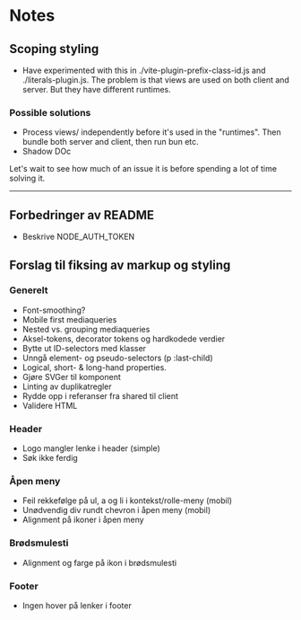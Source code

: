 # Notes

## Scoping styling

- Have experimented with this in ./vite-plugin-prefix-class-id.js and ./literals-plugin.js. The problem is that views are used on both client and server. But they have different runtimes.

### Possible solutions

- Process views/ independently before it's used in the "runtimes". Then bundle both server and client, then run bun etc.
- Shadow DOc

Let's wait to see how much of an issue it is before spending a lot of time solving it.

---

## Forbedringer av README

- Beskrive NODE_AUTH_TOKEN

## Forslag til fiksing av markup og styling

### Generelt

- Font-smoothing?
- Mobile first mediaqueries
- Nested vs. grouping mediaqueries
- Aksel-tokens, decorator tokens og hardkodede verdier
- Bytte ut ID-selectors med klasser
- Unngå element- og pseudo-selectors (p :last-child)
- Logical, short- & long-hand properties.
- Gjøre SVGer til komponent
- Linting av duplikatregler
- Rydde opp i referanser fra shared til client
- Validere HTML

### Header

- Logo mangler lenke i header (simple)
- Søk ikke ferdig

### Åpen meny

- Feil rekkefølge på ul, a og li i kontekst/rolle-meny (mobil)
- Unødvendig div rundt chevron i åpen meny (mobil)
- Alignment på ikoner i åpen meny

### Brødsmulesti

- Alignment og farge på ikon i brødsmulesti

### Footer

- Ingen hover på lenker i footer
